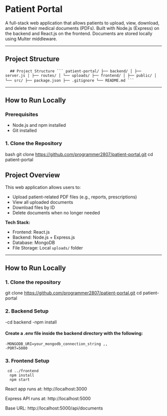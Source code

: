# Patient Portal

A full-stack web application that allows patients to upload, view, download, and delete their medical documents (PDFs). Built with Node.js (Express) on the backend and React.js on the frontend. Documents are stored locally using Multer middleware.

---
## Project Structure
<pre> <code> ## Project Structure ``` patient-portal/ ├── backend/ │ ├── server.js │ ├── routes/ │ └── uploads/ ├── frontend/ │ ├── public/ │ └── src/ ├── package.json ├── .gitignore └── README.md ``` </code> </pre>


---

## How to Run Locally

### Prerequisites
- Node.js and npm installed
- Git installed

### 1. Clone the Repository
bash
git clone https://github.com/programmer2807/patient-portal.git
cd patient-portal

## Project Overview

This web application allows users to:

- Upload patient-related PDF files (e.g., reports, prescriptions)
- View all uploaded documents
- Download files by ID
- Delete documents when no longer needed

**Tech Stack:**
- Frontend: React.js
- Backend: Node.js + Express.js
- Database: MongoDB
- File Storage: Local `uploads/` folder

---

##  How to Run Locally

### 1. Clone the repository


git clone https://github.com/programmer2807/patient-portal.git
cd patient-portal

### 2. Backend Setup
   -cd backend
   -npm install
   
#### Create a .env file inside the backend directory with the following:
    -MONGODB_URI=your_mongodb_connection_string ,, 
    -PORT=5000

### 3. Frontend Setup
     cd ../frontend
      npm install
      npm start

React app runs at: http://localhost:3000

Express API runs at: http://localhost:5000

Base URL: http://localhost:5000/api/documents

